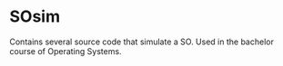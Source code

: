 # SOsim
Contains several source code that simulate a SO. Used in the bachelor course of Operating Systems.
